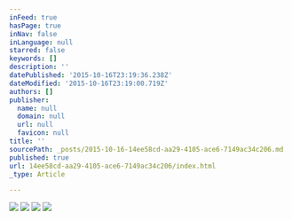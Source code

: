 ```yaml
---
inFeed: true
hasPage: true
inNav: false
inLanguage: null
starred: false
keywords: []
description: ''
datePublished: '2015-10-16T23:19:36.238Z'
dateModified: '2015-10-16T23:19:00.719Z'
authors: []
publisher:
  name: null
  domain: null
  url: null
  favicon: null
title: ''
sourcePath: _posts/2015-10-16-14ee58cd-aa29-4105-ace6-7149ac34c206.md
published: true
url: 14ee58cd-aa29-4105-ace6-7149ac34c206/index.html
_type: Article

---
```

![](https://the-grid-user-content.s3-us-west-2.amazonaws.com/84659229-6e9e-41e7-9611-66afde15d0bd.jpg)
![](https://the-grid-user-content.s3-us-west-2.amazonaws.com/c881379e-2bc4-4645-9596-e8da35faab0f.png)
![](https://the-grid-user-content.s3-us-west-2.amazonaws.com/24cea785-5fe8-48f8-a7f4-d53f0da24e96.png)
![](https://the-grid-user-content.s3-us-west-2.amazonaws.com/15d1ee9c-89ce-4282-8399-7380beabbeb2.png)